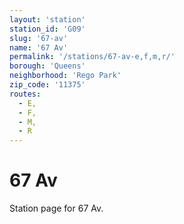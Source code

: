 ```yaml
---
layout: 'station'
station_id: 'G09'
slug: '67-av'
name: '67 Av'
permalink: '/stations/67-av-e,f,m,r/'
borough: 'Queens'
neighborhood: 'Rego Park'
zip_code: '11375'
routes:
  - E,
  - F,
  - M,
  - R
---
```

# 67 Av

Station page for 67 Av.
